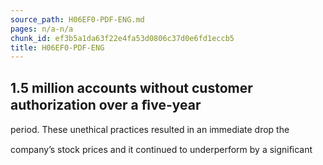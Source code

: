 ```yaml
---
source_path: H06EF0-PDF-ENG.md
pages: n/a-n/a
chunk_id: ef3b5a1da63f22e4fa53d0806c37d0e6fd1eccb5
title: H06EF0-PDF-ENG
---
```

## 1.5 million accounts without customer authorization over a ﬁve-year

period. These unethical practices resulted in an immediate drop the

company’s stock prices and it continued to underperform by a signiﬁcant
